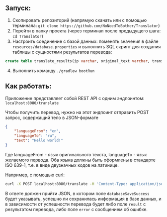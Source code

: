 ## Запуск:
1. Скопировать репозиторий (напрямую скачать или с помощью терминала:
`git clone https://github.com/NoNeedToBother/Translator`)
2. Перейти в папку проекта (через терминал после предыдущего шага: `cd Translator`)
3. Настроить соединение с базой данных: поменять значения в файле `resources/database.properties` и выполнить SQL скрипт
для создания таблицы с сущностями результатов перевода:
```sql
create table translate_results(ip varchar, original_text varchar, translated_text varchar);
```
4. Выполнить команду `./gradlew bootRun`
## Как работать:
Приложение представляет собой REST API с одним эндпоинтом: `localhost:8080/translate`

Чтобы получить перевод, нужно на этот эндпоинт отправить POST запрос, содержащий тело в JSON-формате
```json
{
    "languageFrom": "en",
    "languageTo": "ru",
    "text": "Hello world!"
}
```
Где languageFrom - язык оригинального текста, languageTo - язык желаемого первода.
Оба языка должны быть оформлены в стандарте ISO 639-1, т.е. в виде двузначных кодов на латинице.

Например, с помощью curl:
```bash
curl -X POST localhost:8080/translate -H 'Content-Type: application/json' -d '{"languageFrom": "en","languageTo": "ru","text": "Hello World!"}'
```
В ответе должен прийти JSON, в котором поле `databaseSaveSuccess` будет указывать, успешно ли сохранилась информация в базе данных,
и в зависимости от успешности перевода будет либо поле `result` с результатом перевода,
либо поле `error` с сообщением об ошибке.